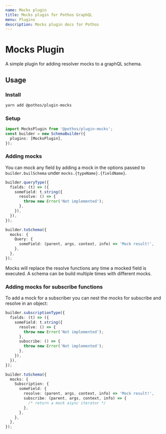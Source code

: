 ```yaml
---
name: Mocks plugin
title: Mocks plugin for Pothos GraphQL
menu: Plugins
description: Mocks plugin docs for Pothos
---
```


# Mocks Plugin

A simple plugin for adding resolver mocks to a graphQL schema.

## Usage

### Install

```bash
yarn add @pothos/plugin-mocks
```

### Setup

```typescript
import MocksPlugin from '@pothos/plugin-mocks';
const builder = new SchemaBuilder({
  plugins: [MocksPlugin],
});
```

### Adding mocks

You can mock any field by adding a mock in the options passed to `builder.builSchema` under
`mocks.{typeName}.{fieldName}`.

```typescript
builder.queryType({
  fields: (t) => ({
    someField: t.string({
      resolve: () => {
        throw new Error('Not implemented');
      },
    }),
  }),
});

builder.toSchema({
  mocks: {
    Query: {
      someField: (parent, args, context, info) => 'Mock result!',
    },
  },
});
```

Mocks will replace the resolve functions any time a mocked field is executed. A schema can be build
multiple times with different mocks.

### Adding mocks for subscribe functions

To add a mock for a subscriber you can nest the mocks for subscribe and resolve in an object:

```typescript
builder.subscriptionType({
  fields: (t) => ({
    someField: t.string({
      resolve: () => {
        throw new Error('Not implemented');
      },
      subscribe: () => {
        throw new Error('Not implemented');
      },
    }),
  }),
});

builder.toSchema({
  mocks: {
    Subscription: {
      someField: {
        resolve: (parent, args, context, info) => 'Mock result!',
        subscribe: (parent, args, context, info) => {
          /* return a mock async iterator */
        },
      },
    },
  },
});
```
